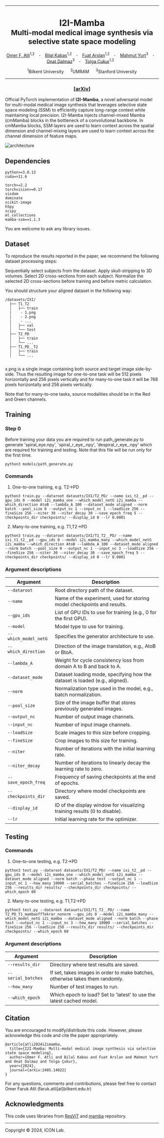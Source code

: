 <hr>
<h1 align="center">
  I2I-Mamba <br>
  <sub>Multi-modal medical image synthesis via selective state space modeling</sub>
</h1>

<div align="center">
  <a href="https://github.com/OmerFarukAtli" target="_blank">Omer F.&nbsp;Atli</a><sup>1,2</sup> &ensp; <b>&middot;</b> &ensp;
  <a href="https://bilalkabas.github.io/" target="_blank">Bilal&nbsp;Kabas</a><sup>1,2</sup> &ensp; <b>&middot;</b> &ensp;
  <a href="https://github.com/fuat-arslan" target="_blank">Fuat&nbsp;Arslan</a><sup>1,2</sup> &ensp; <b>&middot;</b> &ensp;
  <a href="https://scholar.google.com.tr/citations?user=oAXHlRMAAAAJ&hl=en" target="_blank">Mahmut&nbsp;Yurt</a><sup>3</sup> &ensp; <b>&middot;</b> &ensp;
  <a href="https://onatdalmaz.com/" target="_blank">Onat&nbsp;Dalmaz</a><sup>3</sup> &ensp; <b>&middot;</b> &ensp;
  <a href="https://kilyos.ee.bilkent.edu.tr/~cukur/" target="_blank">Tolga&nbsp;Çukur</a><sup>1,2</sup> &ensp;
  
  <span></span>
  
  <sup>1</sup>Bilkent University &emsp; <sup>2</sup>UMRAM &emsp; <sup>3</sup>Stanford University <br>
</div>
<hr>

<h3 align="center">[<a href="https://arxiv.org/abs/2405.14022">arXiv</a>]</h3>

Official PyTorch implementation of **I2I-Mamba**, a novel adversarial model for multi-modal medical image synthesis that leverages selective state space modeling (SSM) to efficiently capture long-range context while maintaining local precision. I2I-Mamba injects channel-mixed Mamba (cmMamba) blocks in the bottleneck of a convolutional backbone. In cmMamba blocks, SSM layers are used to learn context across the spatial dimension and channel-mixing layers are used to learn context across the channel dimension of feature maps.


![architecture](figures/architecture.png)


## Dependencies

```
python>=3.8.13
cuda=>11.6

torch>=2.2
torchvision>=0.17
visdom
dominate
scikit-image
h5py
scipy
ml_collections
mamba-ssm==1.1.3
```
You are welcome to ask any library issues.

## Dataset
To reproduce the results reported in the paper, we recommend the following dataset processing steps:

Sequentially select subjects from the dataset.
Apply skull-stripping to 3D volumes.
Select 2D cross-sections from each subject.
Normalize the selected 2D cross-sections before training and before metric calculation.

You should structure your aligned dataset in the following way:

```
/datasets/IXI/
  ├── T1_T2
  │   ├── train
  |    - 1.png
  |    - 2.png
  |    - ...
  │   ├── val
  │   └── test
  ├── T2_PD
  │   ├── train
  │   └── ...
  ├── T1_PD__T2
  │   ├── train
  │   └── ...
  
```

x.png is a single image containing both source and target image side-by-side. Thus the resulting image for one-to-one task will be 512 pixels horizontally and 256 pixels vertically and for many-to-one task it will be 768 pixels horizontally and 256 pixels vertically.

Note that for many-to-one tasks, source modalities should be in the Red and Green channels.

## Training
### Step 0
Before training your data you are required to run path_generate.py to generate 'spiral_eye.npy', 'spiral_r_eye_.npy', 'despiral_r_eye_.npy' which are required for training and testing. Note that this file will be run only for the first time.
```
python3 models/path_generate.py
```
### Commands

1. One-to-one training, e.g. T2->PD

```
python3 train.py --dataroot datasets/IXI/T2_PD/ --name ixi_t2__pd --gpu_ids 0 --model i2i_mamba_one --which_model_netG i2i_mamba --which_direction AtoB --lambda_A 100 --dataset_mode aligned --norm batch --pool_size 0 --output_nc 1 --input_nc 1 --loadSize 256 --fineSize 256 --niter 30 --niter_decay 30 --save_epoch_freq 5 --checkpoints_dir checkpoints/ --display_id 0 --lr 0.0001
```

2. Many-to-one training, e.g. T1,T2->PD

```
python3 train.py --dataroot datasets/IXI/T1_T2__PD/ --name ixi_t1_t2__pd --gpu_ids 0 --model i2i_mamba_many --which_model_netG i2i_mamba --which_direction AtoB --lambda_A 100 --dataset_mode aligned --norm batch --pool_size 0 --output_nc 1 --input_nc 3 --loadSize 256 --fineSize 256 --niter 30 --niter_decay 30 --save_epoch_freq 5 --checkpoints_dir checkpoints/ --display_id 0 --lr 0.0001
```

### Argument descriptions

| Argument            | Description                                                                 |
|---------------------|-----------------------------------------------------------------------------|
| `--dataroot`        | Root directory path of the dataset.                                         |
| `--name`            | Name of the experiment, used for storing model checkpoints and results.     |
| `--gpu_ids`         | List of GPU IDs to use for training (e.g., 0 for the first GPU).            |
| `--model`           | Model type to use for training.                                             |
| `--which_model_netG`| Specifies the generator architecture to use.                                |
| `--which_direction` | Direction of the image translation, e.g., AtoB or BtoA.                     |
| `--lambda_A`        | Weight for cycle consistency loss from domain A to B and back to A.         |
| `--dataset_mode`    | Dataset loading mode, specifying how the dataset is loaded (e.g., aligned). |
| `--norm`            | Normalization type used in the model, e.g., batch normalization.            |
| `--pool_size`       | Size of the image buffer that stores previously generated images.           |
| `--output_nc`       | Number of output image channels.                                            |
| `--input_nc`        | Number of input image channels.                                             |
| `--loadSize`        | Scale images to this size before cropping.                                  |
| `--fineSize`        | Crop images to this size for training.                                      |
| `--niter`           | Number of iterations with the initial learning rate.                        |
| `--niter_decay`     | Number of iterations to linearly decay the learning rate to zero.           |
| `--save_epoch_freq` | Frequency of saving checkpoints at the end of epochs.                       |
| `--checkpoints_dir` | Directory where model checkpoints are saved.                                |
| `--display_id`      | ID of the display window for visualizing training results (0 to disable).   |
| `--lr`              | Initial learning rate for the optimizer.                                    |


## Testing

### Commands
1. One-to-one testing, e.g. T2->PD

```
python3 test.py --dataroot datasets/IXI/T2_PD/ --name ixi_t2__pd --gpu_ids 0 --model i2i_mamba_one --which_model_netG i2i_mamba --dataset_mode aligned --norm batch --phase test --output_nc 1 --input_nc 1 --how_many 10000 --serial_batches --fineSize 256 --loadSize 256 --results_dir results/ --checkpoints_dir checkpoints/ --which_epoch 60
```

2. Many-to-one testing, e.g. T1,T2->PD

```
python3 test.py --dataroot datasets/IXI/T1_T2__PD/ --name T2_PD_T1_mambaoffTekrar_nonorm --gpu_ids 0 --model i2i_mamba_many --which_model_netG i2i_mamba --dataset_mode aligned --norm batch --phase test --output_nc 1 --input_nc 3 --how_many 10000 --serial_batches --fineSize 256 --loadSize 256 --results_dir results/ --checkpoints_dir checkpoints/ --which_epoch 60
```

### Argument descriptions

| Argument            | Description                                                                 |
|---------------------|-----------------------------------------------------------------------------|
| `--results_dir`     | Directory where test results are saved.                                     |
| `--serial_batches`  | If set, takes images in order to make batches, otherwise takes them randomly.|
| `--how_many`        | Number of test images to run.                                               |
| `--which_epoch`     | Which epoch to load? Set to 'latest' to use the latest cached model.        |

## Citation
You are encouraged to modify/distribute this code. However, please acknowledge this code and cite the paper appropriately.
```
@article{atli2024i2imamba,
  title={I2I-Mamba: Multi-modal medical image synthesis via selective state space modeling}, 
  author={Omer F. Atli and Bilal Kabas and Fuat Arslan and Mahmut Yurt and Onat Dalmaz and Tolga Çukur},
  year={2024},
  journal={arXiv:2405.14022}
}
```
For any questions, comments and contributions, please feel free to contact Omer Faruk Atli (faruk.atli[at]bilkent.edu.tr)

## Acknowledgments

This code uses libraries from [ResViT](https://github.com/icon-lab/ResViT) and [mamba](https://github.com/state-spaces/mamba) repository.

<hr>

Copyright © 2024, ICON Lab.
